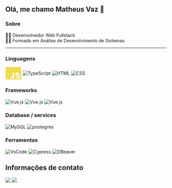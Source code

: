 <h2>Olá, me chamo Matheus Vaz 👋</h2>

### Sobre
🧑‍💻 Desenvolvedor Web Fullstack
<br>
🧑‍🎓 Formado em Análise de Desevolvimento de Sistemas
<hr>

### Linguagens
<span style="display: inline_block">
  <img align="center" alt="JavaScript" height="40" width="50" src="https://raw.githubusercontent.com/devicons/devicon/master/icons/javascript/javascript-plain.svg">
  <img align="center" alt="TypeScript" height="40" width="50" src="https://cdn.jsdelivr.net/gh/devicons/devicon/icons/typescript/typescript-original.svg">
  <img align="center" alt="HTML" height="40" width="50" src="https://cdn.jsdelivr.net/gh/devicons/devicon@latest/icons/html5/html5-original.svg" />
  <img align="center" alt="CSS" height="40" width="50" src="https://cdn.jsdelivr.net/gh/devicons/devicon@latest/icons/css3/css3-plain.svg" />
  <!--<img align="center" alt="Node.js" height="30" width="40" src="https://cdn.jsdelivr.net/gh/devicons/devicon/icons/nodejs/nodejs-original-wordmark.svg">-->
</span>

### Frameworks
<span style="display: inline_block">
  <img align="center" alt="Vue.js" height="40" width="50" src="https://cdn.jsdelivr.net/gh/devicons/devicon/icons/vuejs/vuejs-original.svg">
  <img align="center" alt="Vue.js" height="40" width="50" src="https://cdn.jsdelivr.net/gh/devicons/devicon/icons/nodejs/nodejs-original.svg" />
  <img align="center" alt="Vue.js" height="40" width="50" src="https://cdn.jsdelivr.net/gh/devicons/devicon@latest/icons/react/react-original.svg" />
 
  <!--<img align="center" alt="Node.js" height="30" width="40" src="https://cdn.jsdelivr.net/gh/devicons/devicon/icons/nodejs/nodejs-original-wordmark.svg">-->
</span>

### Database / services
<span style="display: inline_block">
  <img align="center" alt="MySQL" height="40" width="50" src="https://cdn.jsdelivr.net/gh/devicons/devicon@latest/icons/mysql/mysql-original.svg" />
  <img align="center" alt="postegres" height="40" width="50" src="https://cdn.jsdelivr.net/gh/devicons/devicon@latest/icons/postgresql/postgresql-original.svg" />
</span>

### Ferramentas
<span style="display: inline_block">
  <img align="center" alt="VsCode" height="40" width="50" src="https://cdn.jsdelivr.net/gh/devicons/devicon@latest/icons/vscode/vscode-original.svg" />
  <img style="background-color: #FFFFFF;" align="center" alt="Cypress" height="30" width="50" src="https://cdn.jsdelivr.net/gh/devicons/devicon@latest/icons/cypressio/cypressio-original.svg" />
  <img align="center" alt="DBeaver" height="40" width="50" src="https://cdn.jsdelivr.net/gh/devicons/devicon@latest/icons/dbeaver/dbeaver-original.svg" />
</span>

## Informações de contato 
  <a href="mailto:matheus.vs.br@gmail.com"><img src="https://img.shields.io/badge/Gmail-D14836?style=for-the-badge&logo=gmail&logoColor=white" target="_blank"></a>
  <a href="https://www.linkedin.com/in/matheus--nogueira/" target="_blank"><img src="https://img.shields.io/badge/-LinkedIn-%230077B5?style=for-the-badge&logo=linkedin&logoColor=white" target="_blank"></a> 
